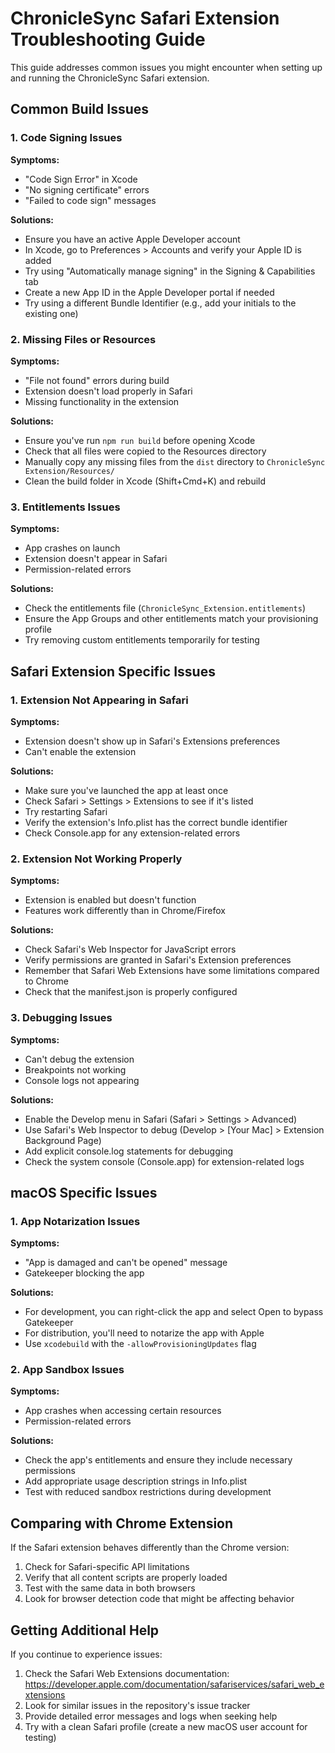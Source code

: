 # ChronicleSync Safari Extension Troubleshooting Guide

This guide addresses common issues you might encounter when setting up and running the ChronicleSync Safari extension.

## Common Build Issues

### 1. Code Signing Issues

**Symptoms:**
- "Code Sign Error" in Xcode
- "No signing certificate" errors
- "Failed to code sign" messages

**Solutions:**
- Ensure you have an active Apple Developer account
- In Xcode, go to Preferences > Accounts and verify your Apple ID is added
- Try using "Automatically manage signing" in the Signing & Capabilities tab
- Create a new App ID in the Apple Developer portal if needed
- Try using a different Bundle Identifier (e.g., add your initials to the existing one)

### 2. Missing Files or Resources

**Symptoms:**
- "File not found" errors during build
- Extension doesn't load properly in Safari
- Missing functionality in the extension

**Solutions:**
- Ensure you've run `npm run build` before opening Xcode
- Check that all files were copied to the Resources directory
- Manually copy any missing files from the `dist` directory to `ChronicleSync Extension/Resources/`
- Clean the build folder in Xcode (Shift+Cmd+K) and rebuild

### 3. Entitlements Issues

**Symptoms:**
- App crashes on launch
- Extension doesn't appear in Safari
- Permission-related errors

**Solutions:**
- Check the entitlements file (`ChronicleSync_Extension.entitlements`)
- Ensure the App Groups and other entitlements match your provisioning profile
- Try removing custom entitlements temporarily for testing

## Safari Extension Specific Issues

### 1. Extension Not Appearing in Safari

**Symptoms:**
- Extension doesn't show up in Safari's Extensions preferences
- Can't enable the extension

**Solutions:**
- Make sure you've launched the app at least once
- Check Safari > Settings > Extensions to see if it's listed
- Try restarting Safari
- Verify the extension's Info.plist has the correct bundle identifier
- Check Console.app for any extension-related errors

### 2. Extension Not Working Properly

**Symptoms:**
- Extension is enabled but doesn't function
- Features work differently than in Chrome/Firefox

**Solutions:**
- Check Safari's Web Inspector for JavaScript errors
- Verify permissions are granted in Safari's Extension preferences
- Remember that Safari Web Extensions have some limitations compared to Chrome
- Check that the manifest.json is properly configured

### 3. Debugging Issues

**Symptoms:**
- Can't debug the extension
- Breakpoints not working
- Console logs not appearing

**Solutions:**
- Enable the Develop menu in Safari (Safari > Settings > Advanced)
- Use Safari's Web Inspector to debug (Develop > [Your Mac] > Extension Background Page)
- Add explicit console.log statements for debugging
- Check the system console (Console.app) for extension-related logs

## macOS Specific Issues

### 1. App Notarization Issues

**Symptoms:**
- "App is damaged and can't be opened" message
- Gatekeeper blocking the app

**Solutions:**
- For development, you can right-click the app and select Open to bypass Gatekeeper
- For distribution, you'll need to notarize the app with Apple
- Use `xcodebuild` with the `-allowProvisioningUpdates` flag

### 2. App Sandbox Issues

**Symptoms:**
- App crashes when accessing certain resources
- Permission-related errors

**Solutions:**
- Check the app's entitlements and ensure they include necessary permissions
- Add appropriate usage description strings in Info.plist
- Test with reduced sandbox restrictions during development

## Comparing with Chrome Extension

If the Safari extension behaves differently than the Chrome version:

1. Check for Safari-specific API limitations
2. Verify that all content scripts are properly loaded
3. Test with the same data in both browsers
4. Look for browser detection code that might be affecting behavior

## Getting Additional Help

If you continue to experience issues:

1. Check the Safari Web Extensions documentation: https://developer.apple.com/documentation/safariservices/safari_web_extensions
2. Look for similar issues in the repository's issue tracker
3. Provide detailed error messages and logs when seeking help
4. Try with a clean Safari profile (create a new macOS user account for testing)